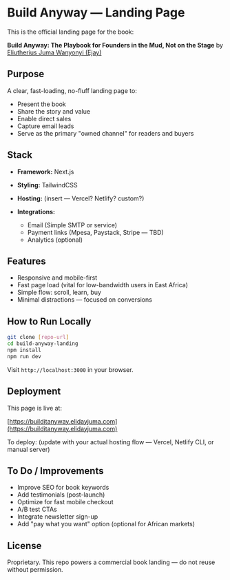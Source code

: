 # Build Anyway — Landing Page

This is the official landing page for the book:

**Build Anyway: The Playbook for Founders in the Mud, Not on the Stage**
by [Eliutherius Juma Wanyonyi (Ejay)](https://elidayjuma.com)

## Purpose

A clear, fast-loading, no-fluff landing page to:

- Present the book
- Share the story and value
- Enable direct sales
- Capture email leads
- Serve as the primary "owned channel" for readers and buyers

## Stack

- **Framework:** Next.js
- **Styling:** TailwindCSS
- **Hosting:** (insert — Vercel? Netlify? custom?)
- **Integrations:**

  - Email (Simple SMTP or service)
  - Payment links (Mpesa, Paystack, Stripe — TBD)
  - Analytics (optional)

## Features

- Responsive and mobile-first
- Fast page load (vital for low-bandwidth users in East Africa)
- Simple flow: scroll, learn, buy
- Minimal distractions — focused on conversions

## How to Run Locally

```bash
git clone [repo-url]
cd build-anyway-landing
npm install
npm run dev
```

Visit `http://localhost:3000` in your browser.

## Deployment

This page is live at:

[https://builditanyway.elidayjuma.com](https://builditanyway.elidayjuma.com)

To deploy:
(update with your actual hosting flow — Vercel, Netlify CLI, or manual server)

## To Do / Improvements

- Improve SEO for book keywords
- Add testimonials (post-launch)
- Optimize for fast mobile checkout
- A/B test CTAs
- Integrate newsletter sign-up
- Add "pay what you want" option (optional for African markets)

## License

Proprietary. This repo powers a commercial book landing — do not reuse without permission.
